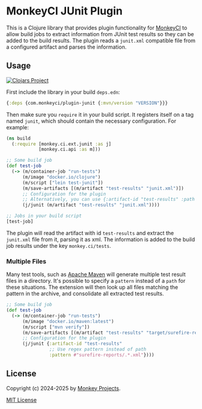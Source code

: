 # MonkeyCI JUnit Plugin

This is a Clojure library that provides plugin functionality for [MonkeyCI](https://monkeyci.com)
to allow build jobs to extract information from JUnit test results so they can be added to the
build results.  The plugin reads a `junit.xml` compatible file from a configured artifact and
parses the information.

## Usage

[![Clojars Project](https://img.shields.io/clojars/v/com.monkeyci/plugin-junit.svg)](https://clojars.org/com.monkeyci/plugin-junit)

First include the library in your build `deps.edn`:

```clojure
{:deps {com.monkeyci/plugin-junit {:mvn/version "VERSION"}}}
```

Then make sure you `require` it in your build script.  It registers itself on a tag
named `junit`, which should contain the necessary configuration.  For example:

```clojure
(ns build
  (:require [monkey.ci.ext.junit :as j]
            [monkey.ci.api :as m]))

;; Some build job
(def test-job
  (-> (m/container-job "run-tests")
      (m/image "docker.io/clojure")
      (m/script ["lein test-junit"])
      (m/save-artifacts [(m/artifact "test-results" "junit.xml")])
      ;; Configuration for the plugin
      ;; Alternatively, you can use {:artifact-id "test-results" :path "junit.xml"}
      (j/junit (m/artifact "test-results" "junit.xml"))))

;; Jobs in your build script
[test-job]
```

The plugin will read the artifact with id `test-results` and extract the `junit.xml` file
from it, parsing it as xml.  The information is added to the build job results under the
key `monkey.ci/tests`.

### Multiple Files

Many test tools, such as [Apache Maven](https://maven.apache.org/) will generate multiple
test result files in a directory.  It's possible to specify a `pattern` instead of a `path`
for these situations.  The extension will then look up all files matching the pattern in the
archive, and consolidate all extracted test results.

```clojure
;; Some build job
(def test-job
  (-> (m/container-job "run-tests")
      (m/image "docker.io/maven:latest")
      (m/script ["mvn verify"])
      (m/save-artifacts [(m/artifact "test-results" "target/surefire-reports")])
      ;; Configuration for the plugin
      (j/junit {:artifact-id "test-results"
                ;; Use regex pattern instead of path
                :pattern #"surefire-reports/.*.xml"})))
```

## License

Copyright (c) 2024-2025 by [Monkey Projects](https://www.monkey-projects.be).

[MIT License](LICENSE)
